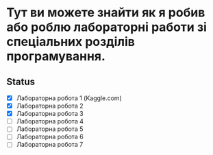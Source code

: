 # Тут ви можете знайти як я робив або роблю лабораторні работи зі спеціальних розділів програмування.
## Status
- [x] Лабораторна робота 1 (Kaggle.com)
- [x] Лабораторна робота 2
- [x] Лабораторна робота 3
- [ ] Лабораторна робота 4
- [ ] Лабораторна робота 5
- [ ] Лабораторна робота 6
- [ ] Лабораторна робота 7
